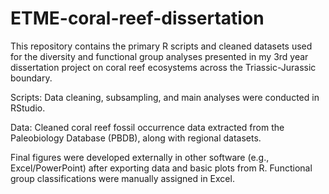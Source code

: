# ETME-coral-reef-dissertation
This repository contains the primary R scripts and cleaned datasets used for the diversity and functional group analyses presented in my 3rd year dissertation project on coral reef ecosystems across the Triassic-Jurassic boundary.

Scripts: Data cleaning, subsampling, and main analyses were conducted in RStudio.

Data: Cleaned coral reef fossil occurrence data extracted from the Paleobiology Database (PBDB), along with regional datasets.

Final figures were developed externally in other software (e.g., Excel/PowerPoint) after exporting data and basic plots from R. Functional group classifications were manually assigned in Excel.
